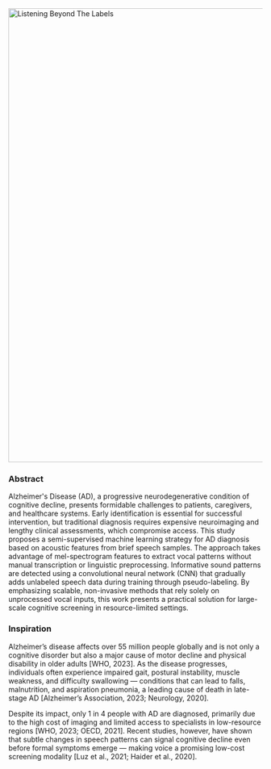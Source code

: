 <img width="900" alt="Listening Beyond The Labels" src="https://github.com/user-attachments/assets/697737da-d101-4e55-886c-eafa79cf38fe" />

### Abstract
Alzheimer's Disease (AD), a progressive neurodegenerative condition of cognitive decline, presents formidable challenges to patients, caregivers, and healthcare systems. Early identification is essential for successful intervention, but traditional diagnosis requires expensive neuroimaging and lengthy clinical assessments, which compromise access. This study proposes a semi-supervised machine learning strategy for AD diagnosis based on acoustic features from brief speech samples. The approach takes advantage of mel-spectrogram features to extract vocal patterns without manual transcription or linguistic preprocessing. Informative sound patterns are detected using a convolutional neural network (CNN) that gradually adds unlabeled speech data during training through pseudo-labeling. By emphasizing scalable, non-invasive methods that rely solely on unprocessed vocal inputs, this work presents a practical solution for large-scale cognitive screening in resource-limited settings.

### Inspiration
Alzheimer’s disease affects over 55 million people globally and is not only a cognitive disorder but also a major cause of motor decline and physical disability in older adults [WHO, 2023]. As the disease progresses, individuals often experience impaired gait, postural instability, muscle weakness, and difficulty swallowing — conditions that can lead to falls, malnutrition, and aspiration pneumonia, a leading cause of death in late-stage AD [Alzheimer’s Association, 2023; Neurology, 2020].

Despite its impact, only 1 in 4 people with AD are diagnosed, primarily due to the high cost of imaging and limited access to specialists in low-resource regions [WHO, 2023; OECD, 2021]. Recent studies, however, have shown that subtle changes in speech patterns can signal cognitive decline even before formal symptoms emerge — making voice a promising low-cost screening modality [Luz et al., 2021; Haider et al., 2020].
